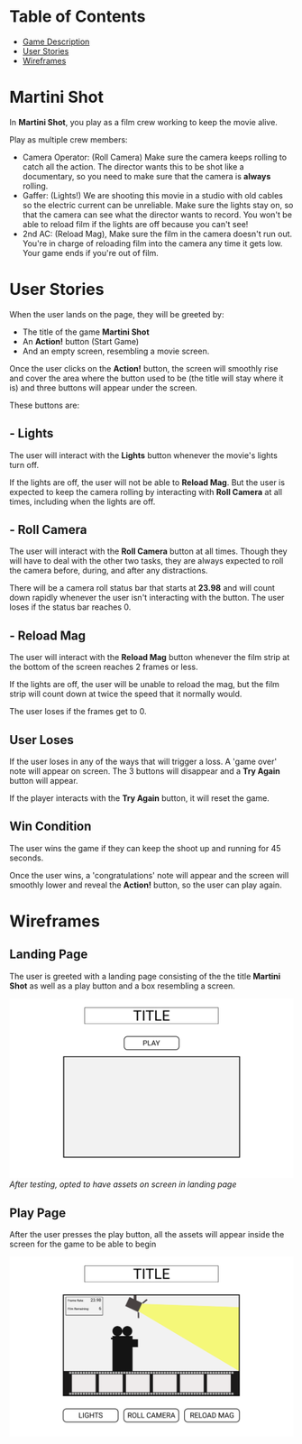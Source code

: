 # Table of Contents

- [Game Description](#martini-shot)
- [User Stories](#user-stories)
- [Wireframes](#Wireframes)

# Martini Shot

In **Martini Shot**, you play as a film crew working to keep the movie alive.

Play as multiple crew members:

- Camera Operator: (Roll Camera) Make sure the camera keeps rolling to catch all the action. The director wants this to be shot like a documentary, so you need to make sure that the camera is **always** rolling.
- Gaffer: (Lights!) We are shooting this movie in a studio with old cables so the electric current can be unreliable. Make sure the lights stay on, so that the camera can see what the director wants to record. You won't be able to reload film if the lights are off because you can't see!
- 2nd AC: (Reload Mag), Make sure the film in the camera doesn't run out. You're in charge of reloading film into the camera any time it gets low. Your game ends if you're out of film.

# User Stories

When the user lands on the page, they will be greeted by:

- The title of the game **Martini Shot**
- An **Action!** button (Start Game)
- And an empty screen, resembling a movie screen.

Once the user clicks on the **Action!** button, the screen will smoothly rise and cover the area where the button used to be (the title will stay where it is) and three buttons will appear under the screen.

These buttons are:

## - Lights

The user will interact with the **Lights** button whenever the movie's lights turn off.

If the lights are off, the user will not be able to **Reload Mag**. But the user is expected to keep the camera rolling by interacting with **Roll Camera** at all times, including when the lights are off.

## - Roll Camera

The user will interact with the **Roll Camera** button at all times. Though they will have to deal with the other two tasks, they are always expected to roll the camera before, during, and after any distractions.

There will be a camera roll status bar that starts at **23.98** and will count down rapidly whenever the user isn't interacting with the button. The user loses if the status bar reaches 0.

## - Reload Mag

The user will interact with the **Reload Mag** button whenever the film strip at the bottom of the screen reaches 2 frames or less.

If the lights are off, the user will be unable to reload the mag, but the film strip will count down at twice the speed that it normally would.

The user loses if the frames get to 0.

## User Loses

If the user loses in any of the ways that will trigger a loss. A 'game over' note will appear on screen. The 3 buttons will disappear and a **Try Again** button will appear.

If the player interacts with the **Try Again** button, it will reset the game.

## Win Condition

The user wins the game if they can keep the shoot up and running for 45 seconds.

Once the user wins, a 'congratulations' note will appear and the screen will smoothly lower and reveal the **Action!** button, so the user can play again.

# Wireframes

## Landing Page

The user is greeted with a landing page consisting of the the title **Martini Shot** as well as a play button and a box resembling a screen.

![Landing Page](./assets/wireframes/wire-landing.png)
_After testing, opted to have assets on screen in landing page_

## Play Page

After the user presses the play button, all the assets will appear inside the screen for the game to be able to begin

![Play Page](./assets/wireframes/wire-play.png)
